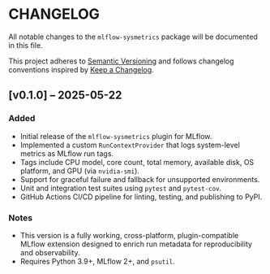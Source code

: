 # CHANGELOG

All notable changes to the `mlflow-sysmetrics` package will be documented in this file.

This project adheres to [Semantic Versioning](https://semver.org/) and follows changelog conventions inspired by [Keep a Changelog](https://keepachangelog.com/en/1.0.0/).

## [v0.1.0] – 2025-05-22
### Added
- Initial release of the `mlflow-sysmetrics` plugin for MLflow.
- Implemented a custom `RunContextProvider` that logs system-level metrics as MLflow run tags.
- Tags include CPU model, core count, total memory, available disk, OS platform, and GPU (via `nvidia-smi`).
- Support for graceful failure and fallback for unsupported environments.
- Unit and integration test suites using `pytest` and `pytest-cov`.
- GitHub Actions CI/CD pipeline for linting, testing, and publishing to PyPI.

### Notes
- This version is a fully working, cross-platform, plugin-compatible MLflow extension designed to enrich run metadata for reproducibility and observability.
- Requires Python 3.9+, MLflow 2+, and `psutil`.